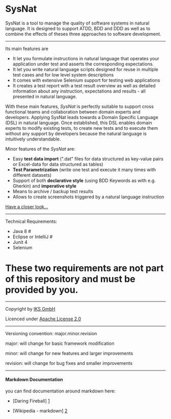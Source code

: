 # SysNat

SysNat is a tool to manage the quality of software systems in natural language. It is designed to support ATDD, BDD and DDD as well as to combine the effects of theses three approaches to software development.

* * *

Its main features are

- It let you formulate instructions in natural language that operates your application under test and asserts the corresponding expectations.
- It let you write natural language scripts designed for reuse in multiple test cases and for low level system descriptions 
- It comes with extensive Selenium support for testing web applications
- It creates a test report with a test result overview as well as detailed information about any instruction, expectations and results - all presented in natural language.

With these main features, *SysNat* is perfectly suitable to support cross functional teams and collaboration between domain experts and developers. Applying SysNat leads towards a Domain Specific Language (DSL) in natural language.
Once established, this DSL enables domain experts to modify existing tests, to create new tests and to execute them without any support by developers because the natural language is intuitively understandable.

Minor features of the *SysNat* are:

- Easy **test data import** (".dat" files for data structured as key-value pairs or Excel-data for data structured as tables)
- **Test Parametrization** (write one test and execute it many times with different datasets)
- Support of both **declarative style** (using BDD Keywords as with e.g. Gherkin) and **imperative style**
- Means to archive / backup test results
- Allows to create screenshots triggered by a natural language instruction

[Have a closer look...](https://github.com/iks-github/SysNatTesting/wiki)

* * *

Technical Requirements:

- Java 8 #
- Eclipse or IntelliJ #
- Junit 4
- Selenium 

# These two requirements are not part of this repository and must be provided by you.


* * *


Copyright by [IKS GmbH](https://www.iks-gmbh.com)

Licenced under [Apache License 2.0](http://www.apache.org/licenses/LICENSE-2.0.html)


* * *


Versioning convention: major.minor.revision

major:    will change for basic framework modification

minor:    will change for new features and larger improvements

revision: will change for bug fixes and smaller improvements


* * *


#### Markdown Documentation

you can find documentation around markdown here:
- [Daring Fireball] [1]
- [Wikipedia - markdown] [2]

  [1]: http://daringfireball.net/projects/markdown/syntax
  [2]: http://en.wikipedia.org/wiki/Markdown
